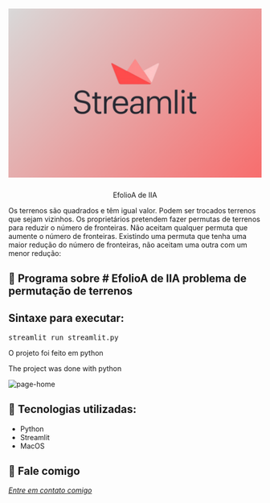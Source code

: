 <h1 align="center">
    <img width="600" src="streamlit.jpg" />
</h1>


<p align="center">
EfolioA de IIA
    
Os terrenos são quadrados e têm igual valor. Podem ser trocados terrenos que sejam vizinhos. Os proprietários pretendem fazer permutas de terrenos para reduzir o número de fronteiras. Não aceitam qualquer permuta que aumente o número de fronteiras. Existindo uma permuta que tenha uma maior redução do número de fronteiras, não aceitam uma outra com um menor redução:
</p>

📌 Programa sobre # EfolioA de IIA
problema de permutação de terrenos
------------------


## Sintaxe para executar:
<pre>streamlit run streamlit.py </pre>


O projeto foi feito em python


The project was done with python


<img src="tela.png" alt="page-home">


🔧 Tecnologias utilizadas:
------------------

- Python
- Streamlit
- MacOS

💬 Fale comigo
------------------
[*Entre em contato comigo*](https://www.linkedin.com/in/ivo-baptista-3712144/)

